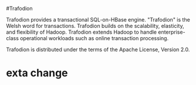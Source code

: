 #Trafodion

Trafodion provides a transactional SQL-on-HBase engine. "Trafodion" is the Welsh word for transactions. Trafodion builds on the scalability, elasticity, and flexibility of Hadoop. Trafodion extends Hadoop to handle enterprise-class operational workloads such as online transaction processing.

Trafodion is distributed under the terms of the Apache License, Version 2.0.

# exta change
